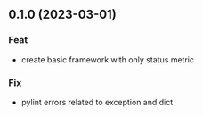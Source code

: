 ## 0.1.0 (2023-03-01)

### Feat

- create basic framework with only status metric

### Fix

- pylint errors related to exception and dict
